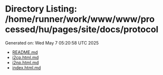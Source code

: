 # Directory Listing: /home/runner/work/www/www/processed/hu/pages/site/docs/protocol
Generated on: Wed May  7 05:20:58 UTC 2025

- [README.md](README.md)
- [i2cp.html.md](i2cp.html.md)
- [i2np.html.md](i2np.html.md)
- [index.html.md](index.html.md)
